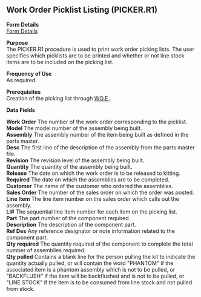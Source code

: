 ##  Work Order Picklist Listing (PICKER.R1)

<PageHeader />

**Form Details**  
[ Form Details ](PICKER-R1-1/README.md)   

**Purpose**  
The PICKER.R1 procedure is used to print work order picking lists. The user
specifies which picklists are to be printed and whether or not line stock
items are to be included on the picking list.

**Frequency of Use**  
As required.

**Prerequisites**  
Creation of the picking list through [ WO.E ](../../../../rover/AP-OVERVIEW/AP-ENTRY/AP-E/CHECKS-E/AP-CONTROL/GLCHART-E/GLCHART-E-1/GLCHART-R2/WO-CONTROL/WO-E) . 

**Data Fields**

**Work Order** The number of the work order corresponding to the picklist.  
**Model** The model number of the assembly being built.  
**Assembly** The assembly number of the item being built as defined in the
parts master.  
**Desc** The first line of the description of the assembly from the parts
master file.  
**Revision** The revision level of the assembly being built.  
**Quantity** The quantity of the assembly being built.  
**Release** The date on which the work order is to be released to kitting.  
**Required** The date on which the assemblies are to be completed.  
**Customer** The name of the customer who ordered the assemblies.  
**Sales Order** The number of the sales order on which the order was posted.  
**Line Item** The line item number on the sales order which calls out the
assembly.  
**LI#** The sequential line item number for each item on the picking list.  
**Part** The part number of the component required.  
**Description** The description of the component part.  
**Ref Des** Any reference designator or note information related to the
component part.  
**Qty required** The quantity required of the component to complete the total
number of assemblies required.  
**Qty pulled** Contains a blank line for the person pulling the kit to
indicate the quantity actually pulled, or will contain the word "PHANTOM" if
the associated item is a phantom assembly which is not to be pulled, or
"BACKFLUSH" if the item will be backflushed and is not to be pulled, or "LINE
STOCK" if the item is to be consumed from line stock and not pulled from
stock.  
  
<badge text= "Version 8.10.57" vertical="middle" />

<PageFooter />